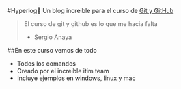#Hyperlog:blue_heart:
Un blog increible para el curso de [Git y GitHub](http://www.itim-engineering.com "Git y GitHub")
>El curso de git y github es lo que me hacia falta
> - Sergio Anaya

##En este curso vemos de todo
* Todos los comandos 
* Creado por el increible itim team
* Incluye ejemplos en windows, linux y mac